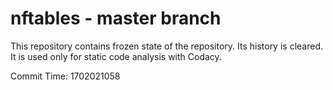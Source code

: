 # nftables - master branch

This repository contains frozen state of the repository.
Its history is cleared. It is used only for static code
analysis with Codacy.

Commit Time: 1702021058